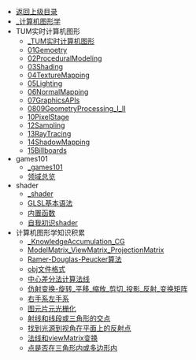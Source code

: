 - [返回上级目录](../_sidebar.md)
- [_计算机图形学](_计算机图形学.md)
- TUM实时计算机图形
    - [_TUM实时计算机图形](TUM实时计算机图形/_TUM实时计算机图形.md)
    - [01Gemoetry](TUM实时计算机图形/01Gemoetry.md)
    - [02ProceduralModeling](TUM实时计算机图形/02ProceduralModeling.md)
    - [03Shading](TUM实时计算机图形/03Shading.md)
    - [04TextureMapping](TUM实时计算机图形/04TextureMapping.md)
    - [05Lighting](TUM实时计算机图形/05Lighting.md)
    - [06NormalMapping](TUM实时计算机图形/06NormalMapping.md)
    - [07GraphicsAPIs](TUM实时计算机图形/07GraphicsAPIs.md)
    - [0809GeometryProcessing_I_II](TUM实时计算机图形/0809GeometryProcessing_I_II.md)
    - [10PixelStage](TUM实时计算机图形/10PixelStage.md)
    - [12Sampling](TUM实时计算机图形/12Sampling.md)
    - [13RayTracing](TUM实时计算机图形/13RayTracing.md)
    - [14ShadowMapping](TUM实时计算机图形/14ShadowMapping.md)
    - [15Billboards](TUM实时计算机图形/15Billboards.md)
- games101
    - [_games101](games101/_games101.md)
    - [领域总览](games101/领域总览.md)
- shader
    - [_shader](shader/_shader.md)
    - [GLSL基本语法](shader/GLSL基本语法.md)
    - [内置函数](shader/内置函数.md)
    - [自我初识shader](shader/自我初识shader.md)
- 计算机图形学知识积累
    - [_KnowledgeAccumulation_CG](计算机图形学知识积累/_KnowledgeAccumulation_CG.md)
    - [ModelMatrix_ViewMatrix_ProjectionMatrix](计算机图形学知识积累/ModelMatrix_ViewMatrix_ProjectionMatrix.md)
    - [Ramer-Douglas-Peucker算法](计算机图形学知识积累/Ramer-Douglas-Peucker算法.md)
    - [obj文件格式](计算机图形学知识积累/obj文件格式.md)
    - [中心差分法计算法线](计算机图形学知识积累/中心差分法计算法线.md)
    - [仿射变换-旋转_平移_缩放_剪切_投影_反射_变换矩阵](计算机图形学知识积累/仿射变换-旋转_平移_缩放_剪切_投影_反射_变换矩阵.md)
    - [右手系左手系](计算机图形学知识积累/右手系左手系.md)
    - [图元片元光栅化](计算机图形学知识积累/图元片元光栅化.md)
    - [射线和线段或三角形的交点](计算机图形学知识积累/射线和线段或三角形的交点.md)
    - [找到光源到视角在平面上的反射点](计算机图形学知识积累/找到光源到视角在平面上的反射点.md)
    - [法线和viewMatrix变换](计算机图形学知识积累/法线和viewMatrix变换.md)
    - [点是否在三角形内或多边形内](计算机图形学知识积累/点是否在三角形内或多边形内.md)